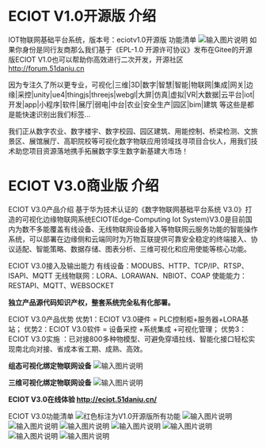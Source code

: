 # ECIOT V1.0开源版 介绍
IOT物联网基础平台系统，版本号：eciotv1.0开源版 
功能清单
![输入图片说明](https://images.gitee.com/uploads/images/2021/0802/130711_9a6215a0_2312474.png "11.png")
如果你身份是同行友商那么我们基于《EPL-1.0 开源许可协议》发布在Gitee的开源版ECIOT V1.0也可以帮助你高效进行二次开发，开源社区 http://forum.51daniu.cn  


因为专注久了所以更专业，可视化|三维|3D|数字|智慧|智能|物联网|集成|网关|边缘|采控|unity|ue4|thingjs|threejs|webgl|大屏|仿真|虚拟|VR|大数据|云平台|iot|开发|app|小程序|软件|展厅|弱电|中台|农业|安全生产|园区|bim|建筑 等这些是都是能快速识别出我们标签...

我们正从数字农业、数字楼宇、数字校园、园区建筑、用能控制、桥梁检测、文旅景区、展馆展厅、高职院校等可视化数字物联应用领域找寻项目合伙人，用我们技术助您项目资源落地携手拓展数字孪生数字新基建大市场！


# ECIOT V3.0商业版 介绍




ECIOT V3.0产品介绍
基于华为技术认证的《数字物联网基础平台系统 V3.0》打造的可视化边缘物联网系统ECIOT(Edge-Computing Iot System)V3.0是目前国内为数不多能覆盖有线设备、无线物联网设备接入等物联网云服务功能的智能操作系统，可以部署在边缘侧和云端同时为万物互联提供可靠安全稳定的终端接入、协议适配、智能策略、数据存储、图表分析、三维可视化和应用使能等核心功能。

ECIOT V3.0接入及输出能力
有线设备：MODUBS、HTTP、TCP/IP、RTSP、ISAPI、MQTT
无线物联网：LORA、LORAWAN、NBIOT、COAP
使能能力：RESTAPI、MQTT、WEBSOCKET

 **独立产品源代码知识产权，整套系统完全私有化部署。** 


ECIOT V3.0产品优势
优势1：ECIOT V3.0硬件 = PLC控制柜+服务器+LORA基站；
优势2：ECIOT V3.0软件 = 设备采控 +系统集成 +可视化管理；
优势3：ECIOT V3.0实施 ：已对接800多种物模型、可避免穿墙拉线、智能化接口轻松实现南北向对接、省成本省工期、成熟、高效。 

 **组态可视化绑定物联网设备** 
![输入图片说明](https://images.gitee.com/uploads/images/2021/0802/133202_50596102_2312474.jpeg "001.jpg")

 **三维可视化绑定物联网设备** 
![输入图片说明](https://images.gitee.com/uploads/images/2021/0802/133213_b00e4fba_2312474.jpeg "002.jpg")

 **ECIOT V3.0在线体验
http://eciot.51daniu.cn/** 

ECIOT V3.0功能清单
![红色标注为V1.0开源版所有功能](https://images.gitee.com/uploads/images/2021/0802/092852_268ec53f_2312474.png "11.png")
![输入图片说明](https://images.gitee.com/uploads/images/2021/0802/092943_e0e11538_2312474.png "1.png")
![输入图片说明](https://images.gitee.com/uploads/images/2021/0802/093015_291cf22a_2312474.png "2.png")
![输入图片说明](https://images.gitee.com/uploads/images/2021/0802/093025_ab8b21cb_2312474.png "3.png")
![输入图片说明](https://images.gitee.com/uploads/images/2021/0802/093033_e611e8d1_2312474.png "4.png")
![输入图片说明](https://images.gitee.com/uploads/images/2021/0802/093040_9dd4de73_2312474.png "5.png")
![输入图片说明](https://images.gitee.com/uploads/images/2021/0802/093050_9e9eaf9c_2312474.png "6.png")
![输入图片说明](https://images.gitee.com/uploads/images/2021/0802/093057_ff118c62_2312474.png "7.png")
